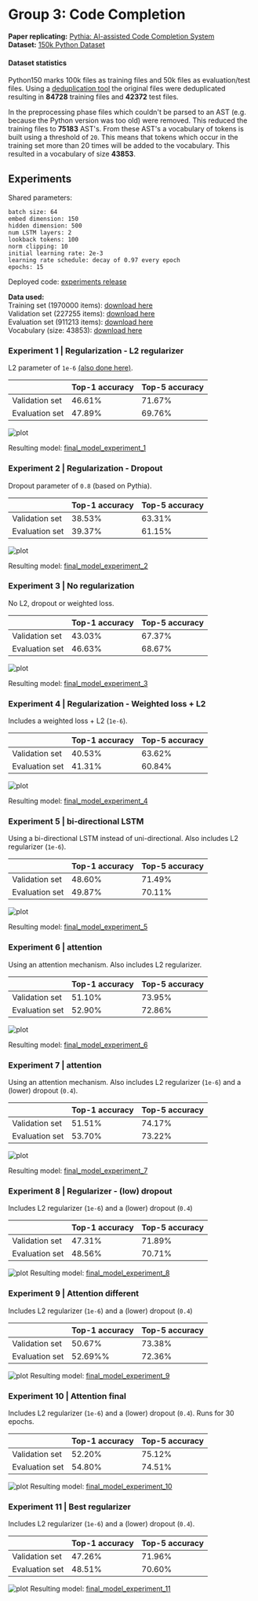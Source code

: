 # Group 3: Code Completion
**Paper replicating:** [Pythia: AI-assisted Code Completion System](https://arxiv.org/abs/1912.00742)  
**Dataset:** [150k Python Dataset](https://www.sri.inf.ethz.ch/py150)

#### Dataset statistics
Python150 marks 100k files as training files and 50k files as evaluation/test files. Using a [deduplication tool](https://github.com/saltudelft/CD4Py) the original files were deduplicated resulting in **84728** training files and **42372** test files.  

In the preprocessing phase files which couldn't be parsed to an AST (e.g. because the Python version was too old) were removed. This reduced the training files to **75183** AST's. From these AST's a vocabulary of tokens is built using a threshold of `20`. This means that tokens which occur in the training set more than 20 times will be added to the vocabulary. This resulted in a vocabulary of size **43853**. 

## Experiments
Shared parameters:
```
batch size: 64
embed dimension: 150
hidden dimension: 500
num LSTM layers: 2
lookback tokens: 100
norm clipping: 10
initial learning rate: 2e-3
learning rate schedule: decay of 0.97 every epoch
epochs: 15
```

Deployed code: [experiments release](https://github.com/serg-ml4se-2020/group3-code-completion/releases/tag/experiments)

**Data used:**  
Training set (1970000 items): [download here](https://drive.google.com/file/d/1cARlxinp1y7bQqXBWbVLgJUdQ9lyJi9g/view?usp=sharing)  
Validation set (227255 items): [download here](https://drive.google.com/file/d/1EObNu3m24id-t60nK8hxqSZnhhsmWQRu/view?usp=sharing)  
Evaluation set (911213 items): [download here](https://drive.google.com/file/d/1wh1viWN7q3XNJGljr6tWTubMW6bYTRaj/view?usp=sharing)  
Vocabulary (size: 43853): [download here](https://drive.google.com/file/d/132HLLacrL_lWZfnYmRORtldkUpMb1Jgh/view?usp=sharing)

### Experiment 1 | Regularization - L2 regularizer
L2 parameter of `1e-6` [(also done here)](https://arxiv.org/abs/1701.06548).

|                | **Top-1 accuracy** | **Top-5 accuracy** |
|----------------|----------------|----------------|
| Validation set |        46.61%  |        71.67%  |
| Evaluation set |        47.89%  |        69.76%  |

![plot](results/experiment1/experiment1.svg)

Resulting model: [final_model_experiment_1](https://drive.google.com/file/d/1zZdN5fg3bHD1e_hp1WMOe4J_EM_vAfz3/view?usp=sharing)
### Experiment 2 | Regularization - Dropout

Dropout parameter of `0.8` (based on Pythia).

|                | **Top-1 accuracy** | **Top-5 accuracy** |
|----------------|----------------|----------------|
| Validation set |        38.53%       |        63.31%       |
| Evaluation set |         39.37%      |        61.15%       |

![plot](results/experiment2/experiment2.svg)

Resulting model: [final_model_experiment_2](https://drive.google.com/file/d/1rOGaq_FIOBhzKCppi8Tr8bZdhH65Nt1K/view?usp=sharing)
### Experiment 3 | No regularization
No L2, dropout or weighted loss.

|                | **Top-1 accuracy** | **Top-5 accuracy** |
|----------------|----------------|----------------|
| Validation set |        43.03%       |        67.37%       |
| Evaluation set |         46.63%      |        68.67%       |

![plot](results/experiment3/experiment3.svg)

Resulting model: [final_model_experiment_3](https://drive.google.com/file/d/1x6YWdyZLNowmyWGMcpQdvHvfWzGzxDyi/view?usp=sharing)
### Experiment 4 | Regularization - Weighted loss + L2

Includes a weighted loss + L2  (`1e-6`).

|                | **Top-1 accuracy** | **Top-5 accuracy** |
|----------------|----------------|----------------|
| Validation set |        40.53%       |        63.62%       |
| Evaluation set |        41.31%       |        60.84%       |

![plot](results/experiment4/experiment4.svg)

Resulting model: [final_model_experiment_4](https://drive.google.com/file/d/1icevmNV0Bj1sdI2UMUG25L8e6iCp-qmd/view?usp=sharing)
### Experiment 5 | bi-directional LSTM

Using a bi-directional LSTM instead of uni-directional. Also includes L2 regularizer  (`1e-6`). 

|                | **Top-1 accuracy** | **Top-5 accuracy** |
|----------------|----------------|----------------|
| Validation set |        48.60%       |        71.49%       |
| Evaluation set |        49.87%       |        70.11%       |


![plot](results/experiment5/experiment5.svg)

Resulting model: [final_model_experiment_5](https://drive.google.com/file/d/1hM3HE-xNJLdCCc0gIO7CmC-Bglg9Or61/view?usp=sharing)

### Experiment 6 | attention

Using an attention mechanism. Also includes L2 regularizer. 

|                | **Top-1 accuracy** | **Top-5 accuracy** |
|----------------|----------------|----------------|
| Validation set |        51.10%       |        73.95%       |
| Evaluation set |        52.90%       |        72.86%       |


![plot](results/experiment6/experiment6.svg)

Resulting model: [final_model_experiment_6](https://drive.google.com/file/d/14S0b3CJlU3lF3Z9mByCAEMSFKx2xygd6/view?usp=sharing)

### Experiment 7 | attention

Using an attention mechanism. Also includes L2 regularizer (`1e-6`) and a (lower) dropout (`0.4`). 

|                | **Top-1 accuracy** | **Top-5 accuracy** |
|----------------|----------------|----------------|
| Validation set |        51.51%       |        74.17%       |
| Evaluation set |        53.70%       |        73.22%       |

![plot](results/experiment7/experiment7.svg)

Resulting model: [final_model_experiment_7](https://drive.google.com/file/d/1aYZk2WrjSCKca-V5h_dWYVmU4nABN2X6/view?usp=sharing)
### Experiment 8 | Regularizer - (low) dropout

Includes L2 regularizer (`1e-6`) and a (lower) dropout (`0.4`)

|                | **Top-1 accuracy** | **Top-5 accuracy** |
|----------------|----------------|----------------|
| Validation set |        47.31%       |        71.89%       |
| Evaluation set |        48.56%       |        70.71%       |

![plot](results/experiment8/experiment8.svg)
Resulting model: [final_model_experiment_8](https://drive.google.com/file/d/12OL-xGfMvmEfOdB78KyjQhDkKjjhyLgS/view?usp=sharing)

### Experiment 9 | Attention different

Includes L2 regularizer (`1e-6`) and a (lower) dropout (`0.4`)

|                | **Top-1 accuracy** | **Top-5 accuracy** |
|----------------|----------------|----------------|
| Validation set |        50.67%       |        73.38%       |
| Evaluation set |        52.69%%       |        72.36%       |


![plot](results/experiment9/experiment9.svg)
Resulting model: [final_model_experiment_9](https://drive.google.com/file/d/1kJiJ2ELB6DdyYmTX4VrTGoU2SBdE5JSE/view?usp=sharing)

### Experiment 10 | Attention final

Includes L2 regularizer (`1e-6`) and a (lower) dropout (`0.4`). Runs for 30 epochs.

|                | **Top-1 accuracy** | **Top-5 accuracy** |
|----------------|----------------|----------------|
| Validation set |        52.20%       |        75.12%       |
| Evaluation set |        54.80%       |        74.51%       |


![plot](results/experiment10/experiment10.svg)
Resulting model: [final_model_experiment_10](https://drive.google.com/file/d/1bGv8a_2Qhh1urN8r0S0wUluL8KYvDt4I/view?usp=sharing)

### Experiment 11 | Best regularizer

Includes L2 regularizer (`1e-6`) and a (lower) dropout (`0.4`).

|                | **Top-1 accuracy** | **Top-5 accuracy** |
|----------------|----------------|----------------|
| Validation set |        47.26%       |        71.96%       |
| Evaluation set |        48.51%       |        70.60%       |


![plot](results/experiment11/experiment11.svg)
Resulting model: [final_model_experiment_11](https://drive.google.com/file/d/1AatStOh3P-a3e7qWCYyK0I_FiR-AYQrz/view?usp=sharing)
